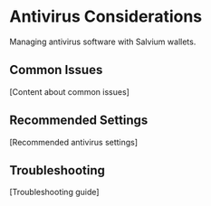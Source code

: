 # Antivirus Considerations

Managing antivirus software with Salvium wallets.

## Common Issues

[Content about common issues]

## Recommended Settings

[Recommended antivirus settings]

## Troubleshooting

[Troubleshooting guide]
